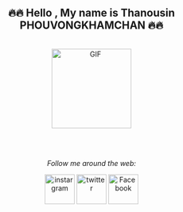 <div align="center">
  
  ## 🔥🔥 Hello , My name is Thanousin PHOUVONGKHAMCHAN 🔥🔥 </h4>
  
  <br/>
  
  <img align="center" alt="GIF" height="160px" src="https://media.giphy.com/media/du3J3cXyzhj75IOgvA/giphy.gif" />
  
  <br/><br/>

<i>Follow me around the web:</i><br>

<a href="https://www.instagram.com/sin_pp555/" target="_blank"><img width="60" src="https://image.flaticon.com/icons/png/512/3579/3579034.png" alt="instargram"></a>
<a href="https://twitter.com/thanusin476" target="_blank"><img width="60" src="https://image.flaticon.com/icons/png/512/1322/1322042.png" alt="twitter"></a>
<a href="https://www.facebook.com/thanusin.pouvongkhamchan/" target="_blank"><img width="60" src="https://img-premium.flaticon.com/png/512/725/725289.png?token=exp=1623256417~hmac=87a4dfec9e34d99f30e0e1320da84260" alt="Facebook"></a>

</div>

